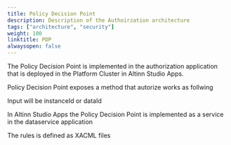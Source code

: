 ```yaml
---
title: Policy Decision Point
description: Description of the Authoirzation architecture
tags: ["architecture", "security"]
weight: 100
linktitle: PDP
alwaysopen: false
---
```


The Policy Decision Point is implemented in the authorization application that is deployed in the 
Platform Cluster in Altinn Studio Apps. 


Policy Decision Point exposes a method that autorize works as follwing

Input will be instanceId or dataId 





In Altinn Studio Apps the Policy Decision Point is implemented as a service in the dataservice application 


The rules is defined as XACML files





